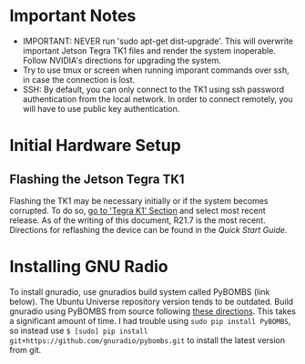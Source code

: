 # Important Notes
- IMPORTANT: NEVER run 'sudo apt-get dist-upgrade'. This will overwrite important Jetson Tegra TK1 files and render the system inoperable. Follow NVIDIA's directions for upgrading the system.
- Try to use tmux or screen when running imporant commands over ssh, in case the connection is lost.
- SSH: By default, you can only connect to the TK1 using ssh password authentication from the local network. In order to connect remotely, you will have to use public key authentication.

# Initial Hardware Setup
## Flashing the Jetson Tegra TK1
Flashing the TK1 may be necessary initially or if the system becomes corrupted. To do so, [go to 'Tegra K1' Section](https://developer.nvidia.com/embedded/linux-tegra-archive) and select most recent release. As of the writing of this document, R21.7 is the most recent. Directions for reflashing the device can be found in the *Quick Start Guide*.

# Installing GNU Radio
To install gnuradio, use gnuradios build system called PyBOMBS (link below). The Ubuntu Universe repository version tends to be outdated. Build gnuradio using PyBOMBS from source following [these directions](https://github.com/gnuradio/pybombs/). This takes a significant amount of time. I had trouble using `sudo pip install PyBOMBS`, so instead use `$ [sudo] pip install git+https://github.com/gnuradio/pybombs.git` to install the latest version from git.
